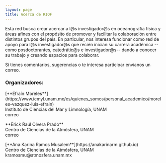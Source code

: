 ```yaml
---
layout: page
title: Acerca de RIOF
---
```


Esta red busca crear acercar a l@s investigador@s en oceanografía 
física y áreas afines con el propósito de promover y facilitar la colaboración 
entre distintos grupos del país. En particular, nos interesa funcionar como red de apoyo 
para l@s investigador@s que recién inician su carrera académica --como posdoctorantes, 
catedrátic@s e investigador@s-- dando a conocer su trabajo y creando espacios para colaborar.

Si tienes comentarios, sugerencias o te interesa participar envíanos un correo.

 
### Organizadores:

<p>[**Efraín Moreles**](https://www.icmyl.unam.mx/es/quienes_somos/personal_academico/moreles-vazquez-luis-efrain)<br>
Instituto de Ciencias del Mar y Limnología, UNAM<br>
correo<p/>

<p>**Erick Raúl Olvera Prado**<br>
Centro de Ciencias de la Atmósfera, UNAM<br>
correo<p/>

<p>[**Ana Karina Ramos Musalem**](https://anakarinarm.github.io)<br> 
Centro de Ciencias de la Atmósfera, UNAM<br>
kramosmu@atmosfera.unam.mx<p/>
